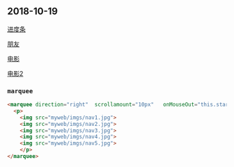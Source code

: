 ## 2018-10-19

[进度条](myweb/index.html)

[朋友](myweb/friend.html)

[电影](myweb/video.html)

[电影2](myweb/video2.html)

### `marquee`

```html
<marquee direction="right"  scrollamount="10px"   onMouseOut="this.start()" onMouseOver="this.stop()">
  <p>	
    <img src="myweb/imgs/nav1.jpg">
    <img src="myweb/imgs/nav2.jpg">
    <img src="myweb/imgs/nav3.jpg">
    <img src="myweb/imgs/nav4.jpg">
    <img src="myweb/imgs/nav5.jpg">
	</p>
</marquee>
```


